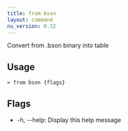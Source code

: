 ```yaml
---
title: from bson
layout: command
nu_version: 0.32
---
```


Convert from .bson binary into table

## Usage

```shell
> from bson {flags}
```

## Flags

- -h, --help: Display this help message
